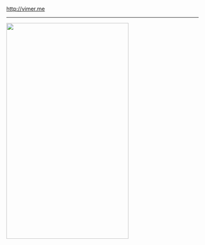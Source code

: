 http://vimer.me
- - -
<img src='http://ww4.sinaimg.cn/large/744e593bgw1er1ktduayoj20hs0vktaq.jpg' width='320px' height='568px'></img>

